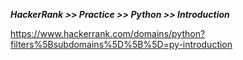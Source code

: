 ***HackerRank >> Practice >> Python >> Introduction***

https://www.hackerrank.com/domains/python?filters%5Bsubdomains%5D%5B%5D=py-introduction
